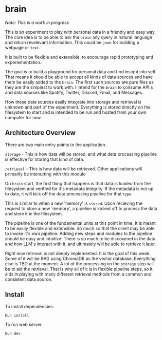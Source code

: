 # brain

_Note: This is a work in progress_

This is an experiment to play with personal data in a friendly and easy way.
The core idea is to be able to ask the `brain` any query in natural language
and return revelevant information. This could be `json` for building a webpage
or `text`.

It is built to be flexible and extensible, to encourage rapid prototyping
and experiementation.

The goal is to build a playground for personal data and find insight into self.
That means it should be able to accept all kinds of data sources and have them
be easily added to the `brain`. The first such sources are pure files as they
are the simplest to work with. I intend for the `brain` to consume API's
and data sources like Spotify, Twitter, Discord, Email, and Messages.

How these data sources easily integrate into storage and retrieval is unknown
and part of the experiment. Everything is stored directly on the filesystem
to start and is intended to be run and hosted from your own computer for now.

## Architecture Overview

There are two main entry points to the application.

`storage` - This is how data will be stored, and what data processing pipeline is
effective for storing that kind of data.

`retrieval` - This is how data will be retrieved. Other applications will primarily
be interacting with this module

On `brain` start, the first thing that happens is that data is loaded from the filesystem
and verified for it's metadata integrity. If the metadata is not up to date, it will
kick off the data processing pipeline for that `type`

This is similar to when a new 'memory' is `stored`. Upon recieving the request to store
a new 'memory', a pipeline is kicked off to process the data and store it in the filesystem.

The pipeline is one of the fundamental units at this point in time. It is meant to be
easily flexible and extensible. So much so that the client may be able to invoke it's
own pipeline. Adding new steps and modules to the pipeline should be easy and intuitive.
There is so much to be discovered in the data and how LLM's interact with it, and
ultimately will be able to retrieve it later.

Right now retrieval is not deeply implemented. It is the goal of this week. Some of it
will be RAG using ChromaDB as the vector database. Everything else is TBD at the moment.
A lot of the processing on the `storage` step will be to aid the retrieval. That is why
all of it is in flexible pipeline steps, so it aids in playing with many different
retrieval methods from a common and consistent data source.

## Install

To install dependencies:

```bash
bun install
```

To run web server

```bash
bun dev
```
